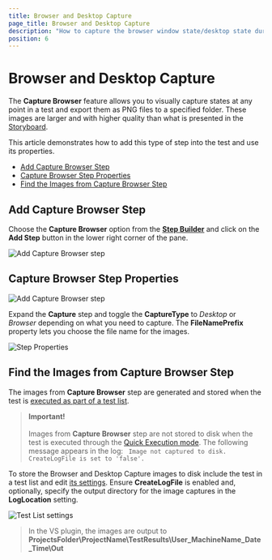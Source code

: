 ```yaml
---
title: Browser and Desktop Capture
page_title: Browser and Desktop Capture
description: "How to capture the browser window state/desktop state during a web test run with Test Studio. Test Studio captures a screenshot of the desktop during a web test run."
position: 6
---
```

# Browser and Desktop Capture

The __Capture Browser__ feature allows you to visually capture states at any point in a test and export them as PNG files to a specified folder. These images are larger and with higher quality than what is presented in the <a href="/features/test-maintenance/storyboard" target="_blank">Storyboard</a>.

This article demonstrates how to add this type of step into the test and use its properties.

- [Add Capture Browser Step](#add-capture-browser-step)
- [Capture Browser Step Properties](#capture-browser-step-properties)
- [Find the Images from Capture Browser Step](#find-the-images-from-capture-browser-step)

## Add Capture Browser Step

Choose the __Capture Browser__ option from the <a href="/features/custom-steps/overview" target="_blank">__Step Builder__</a> and click on the __Add Step__ button in the lower right corner of the pane.

![Add Capture Browser step](/img/features/custom-steps/capture/fig0.png)

## Capture Browser Step Properties
![Add Capture Browser step][1]

Expand the __Capture__ step and toggle the __CaptureType__ to _Desktop_ or _Browser_ depending on what you need to capture. The __FileNamePrefix__ property lets you choose the file name for the images.

![Step Properties][2]

## Find the Images from Capture Browser Step

The images from __Capture Browser__ step are generated and stored when the test is <a href="/automated-tests/test-lists/test-list-execution" target="_blank">executed as part of a test list</a>.

> __Important!__
> <br>
> <br>
> Images from __Capture Browser__ step are not stored to disk when the test is executed through the <a href="/automated-tests/test-execution/quick-execution" target="_blank">Quick Execution mode</a>. The following message appears in the log:
> ` Image not captured to disk. CreateLogFile is set to 'false'.`

To store the Browser and Desktop Capture images to disk include the test in a test list and edit <a href="/features/test-lists/test-list-settings" target="_blank">its settings</a>. Ensure **CreateLogFile** is enabled and, optionally, specify the output directory for the image captures in the __LogLocation__ setting.

![Test List settings][3]

> In the VS plugin, the images are output to **ProjectsFolder\ProjectName\TestResults\User_MachineName_Date_Time\Out**

[1]: /img/features/custom-steps/capture/step-builder-browser-capture.png
[2]: /img/features/custom-steps/capture/extended-menu-browser-capture.png
[3]: /img/features/custom-steps/capture/fig3.png